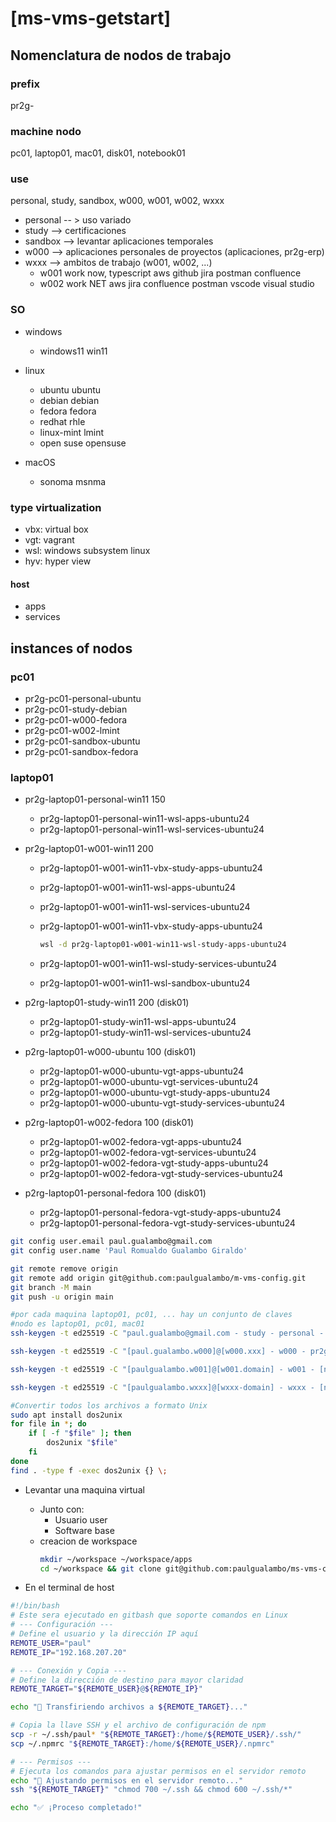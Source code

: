 # [ms-vms-getstart]

## Nomenclatura de nodos de trabajo

### prefix

pr2g-

### machine nodo

pc01, laptop01, mac01, disk01, notebook01

### use

personal, study, sandbox, w000, w001, w002, wxxx

-   personal -- > uso variado
-   study --> certificaciones
-   sandbox --> levantar aplicaciones temporales
-   w000 --> aplicaciones personales de proyectos (aplicaciones, pr2g-erp)
-   wxxx --> ambitos de trabajo (w001, w002, ...)
    -   w001 work now, typescript aws github jira postman confluence
    -   w002 work NET aws jira confluence postman vscode visual studio

### SO

-   windows
    -   windows11 win11

-   linux
    -   ubuntu ubuntu
    -   debian debian
    -   fedora fedora
    -   redhat rhle
    -   linux-mint lmint
    -   open suse opensuse

-   macOS
    -   sonoma msnma

### type virtualization

-   vbx: virtual box
-   vgt: vagrant
-   wsl: windows subsystem linux
-   hyv: hyper view

#### host

-   apps
-   services

## instances of nodos

### pc01

-   pr2g-pc01-personal-ubuntu
-   pr2g-pc01-study-debian
-   pr2g-pc01-w000-fedora
-   pr2g-pc01-w002-lmint
-   pr2g-pc01-sandbox-ubuntu
-   pr2g-pc01-sandbox-fedora

### laptop01

-   pr2g-laptop01-personal-win11 150

    -   pr2g-laptop01-personal-win11-wsl-apps-ubuntu24
    -   pr2g-laptop01-personal-win11-wsl-services-ubuntu24

-   pr2g-laptop01-w001-win11 200

    -   pr2g-laptop01-w001-win11-vbx-study-apps-ubuntu24
    -   pr2g-laptop01-w001-win11-wsl-apps-ubuntu24
    -   pr2g-laptop01-w001-win11-wsl-services-ubuntu24
    -   pr2g-laptop01-w001-win11-vbx-study-apps-ubuntu24

        ```sh
        wsl -d pr2g-laptop01-w001-win11-wsl-study-apps-ubuntu24
        ```

    -   pr2g-laptop01-w001-win11-wsl-study-services-ubuntu24
    -   pr2g-laptop01-w001-win11-wsl-sandbox-ubuntu24

-   p2rg-laptop01-study-win11 200 (disk01)

    -   pr2g-laptop01-study-win11-wsl-apps-ubuntu24
    -   pr2g-laptop01-study-win11-wsl-services-ubuntu24

-   p2rg-laptop01-w000-ubuntu 100 (disk01)

    -   pr2g-laptop01-w000-ubuntu-vgt-apps-ubuntu24
    -   pr2g-laptop01-w000-ubuntu-vgt-services-ubuntu24
    -   pr2g-laptop01-w000-ubuntu-vgt-study-apps-ubuntu24
    -   pr2g-laptop01-w000-ubuntu-vgt-study-services-ubuntu24

-   p2rg-laptop01-w002-fedora 100 (disk01)

    -   pr2g-laptop01-w002-fedora-vgt-apps-ubuntu24
    -   pr2g-laptop01-w002-fedora-vgt-services-ubuntu24
    -   pr2g-laptop01-w002-fedora-vgt-study-apps-ubuntu24
    -   pr2g-laptop01-w002-fedora-vgt-study-services-ubuntu24

-   p2rg-laptop01-personal-fedora 100 (disk01)
    -   pr2g-laptop01-personal-fedora-vgt-study-apps-ubuntu24
    -   pr2g-laptop01-personal-fedora-vgt-study-services-ubuntu24

```sh
git config user.email paul.gualambo@gmail.com
git config user.name 'Paul Romualdo Gualambo Giraldo'

git remote remove origin
git remote add origin git@github.com:paulgualambo/m-vms-config.git
git branch -M main
git push -u origin main

#por cada maquina laptop01, pc01, ... hay un conjunto de claves
#nodo es laptop01, pc01, mac01
ssh-keygen -t ed25519 -C "paul.gualambo@gmail.com - study - personal - sandbox" -f '/home/paul/.ssh/p2rg-[nodo]-study-personal-sandbox-id-key_ed25519'

ssh-keygen -t ed25519 -C "[paul.gualambo.w000]@[w000.xxx] - w000 - pr2g-erp" -f '/home/paul/.ssh/pr2g-[nodo]-w000-id-key_ed25519'

ssh-keygen -t ed25519 -C "[paulgualambo.w001]@[w001.domain] - w001 - [name - w001]" -f 'c:/Users/paul/.ssh/pr2g-[nodo]-w001-id-key_ed25519'

ssh-keygen -t ed25519 -C "[paulgualambo.wxxx]@[wxxx-domain] - wxxx - [name - wxxx]" -f 'c:/Users/paul/.ssh/pr2g-[nodo]-wxxx-id-key_ed25519'
```

```sh
#Convertir todos los archivos a formato Unix
sudo apt install dos2unix
for file in *; do
    if [ -f "$file" ]; then
        dos2unix "$file"
    fi
done
find . -type f -exec dos2unix {} \;
```

- Levantar una maquina virtual
    -	Junto con:
	    -	Usuario user
		-   Software base
	-   creacion de workspace
        ```sh
		mkdir ~/workspace ~/workspace/apps
		cd ~/workspace && git clone git@github.com:paulgualambo/ms-vms-config.git
        ```

- En el terminal de host

```sh
#!/bin/bash
# Este sera ejecutado en gitbash que soporte comandos en Linux
# --- Configuración ---
# Define el usuario y la dirección IP aquí
REMOTE_USER="paul"
REMOTE_IP="192.168.207.20"

# --- Conexión y Copia ---
# Define la dirección de destino para mayor claridad
REMOTE_TARGET="${REMOTE_USER}@${REMOTE_IP}"

echo "🚀 Transfiriendo archivos a ${REMOTE_TARGET}..."

# Copia la llave SSH y el archivo de configuración de npm
scp -r ~/.ssh/paul* "${REMOTE_TARGET}:/home/${REMOTE_USER}/.ssh/"
scp ~/.npmrc "${REMOTE_TARGET}:/home/${REMOTE_USER}/.npmrc"

# --- Permisos ---
# Ejecuta los comandos para ajustar permisos en el servidor remoto
echo "🔐 Ajustando permisos en el servidor remoto..."
ssh "${REMOTE_TARGET}" "chmod 700 ~/.ssh && chmod 600 ~/.ssh/*"

echo "✅ ¡Proceso completado!"
```

